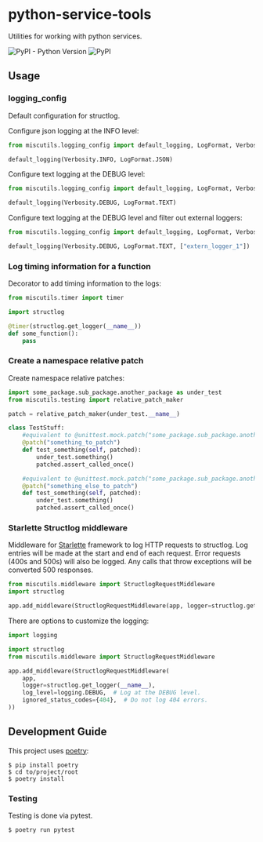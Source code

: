 # python-service-tools

Utilities for working with python services.

![PyPI - Python Version](https://img.shields.io/pypi/pyversions/misc-utils-py) ![PyPI](https://img.shields.io/pypi/v/misc-utils-py.svg)

## Usage

### logging_config

Default configuration for structlog. 

Configure json logging at the INFO level:
```python
from miscutils.logging_config import default_logging, LogFormat, Verbosity

default_logging(Verbosity.INFO, LogFormat.JSON)
```

Configure text logging at the DEBUG level:
```python
from miscutils.logging_config import default_logging, LogFormat, Verbosity

default_logging(Verbosity.DEBUG, LogFormat.TEXT)
```

Configure text logging at the DEBUG level and filter out external loggers:
```python
from miscutils.logging_config import default_logging, LogFormat, Verbosity

default_logging(Verbosity.DEBUG, LogFormat.TEXT, ["extern_logger_1"])
```

### Log timing information for a function

Decorator to add timing information to the logs:
```python
from miscutils.timer import timer

import structlog

@timer(structlog.get_logger(__name__))
def some_function():
    pass
```

### Create a namespace relative patch

Create namespace relative patches:
```python
import some_package.sub_package.another_package as under_test
from miscutils.testing import relative_patch_maker

patch = relative_patch_maker(under_test.__name__)

class TestStuff:
    #equivalent to @unittest.mock.patch("some_package.sub_package.another_package.something_to_patch")
    @patch("something_to_patch")
    def test_something(self, patched):
        under_test.something()
        patched.assert_called_once()

    #equivalent to @unittest.mock.patch("some_package.sub_package.another_package.something_else_to_patch")
    @patch("something_else_to_patch")
    def test_something(self, patched):
        under_test.something()
        patched.assert_called_once()
```

### Starlette Structlog middleware 

Middleware for [Starlette](https://www.starlette.io/) framework to log HTTP 
requests to structlog. Log entries will be made at the start and end of
each request. Error requests (400s and 500s) will also be logged. Any 
calls that throw exceptions will be converted 500 responses.

```python
from miscutils.middleware import StructlogRequestMiddleware
import structlog

app.add_middleware(StructlogRequestMiddleware(app, logger=structlog.get_logger(__name__)))
```

There are options to customize the logging:

```python
import logging

import structlog
from miscutils.middleware import StructlogRequestMiddleware

app.add_middleware(StructlogRequestMiddleware(
    app,
    logger=structlog.get_logger(__name__),
    log_level=logging.DEBUG,  # Log at the DEBUG level.
    ignored_status_codes={404},  # Do not log 404 errors.
))
```

## Development Guide

This project uses [poetry](https://python-poetry.org/):

```
$ pip install poetry
$ cd to/project/root
$ poetry install
```

### Testing

Testing is done via pytest.

```
$ poetry run pytest
```